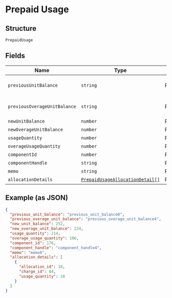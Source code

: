 
# Prepaid Usage

## Structure

`PrepaidUsage`

## Fields

| Name | Type | Tags | Description |
|  --- | --- | --- | --- |
| `previousUnitBalance` | `string` | Required | **Constraints**: *Minimum Length*: `1` |
| `previousOverageUnitBalance` | `string` | Required | **Constraints**: *Minimum Length*: `1` |
| `newUnitBalance` | `number` | Required | - |
| `newOverageUnitBalance` | `number` | Required | - |
| `usageQuantity` | `number` | Required | - |
| `overageUsageQuantity` | `number` | Required | - |
| `componentId` | `number` | Required | - |
| `componentHandle` | `string` | Required | - |
| `memo` | `string` | Required | - |
| `allocationDetails` | [`PrepaidUsageAllocationDetail[]`](../../doc/models/prepaid-usage-allocation-detail.md) | Required | - |

## Example (as JSON)

```json
{
  "previous_unit_balance": "previous_unit_balance0",
  "previous_overage_unit_balance": "previous_overage_unit_balance4",
  "new_unit_balance": 252,
  "new_overage_unit_balance": 224,
  "usage_quantity": 214,
  "overage_usage_quantity": 106,
  "component_id": 176,
  "component_handle": "component_handle4",
  "memo": "memo8",
  "allocation_details": [
    {
      "allocation_id": 18,
      "charge_id": 84,
      "usage_quantity": 10
    }
  ]
}
```

